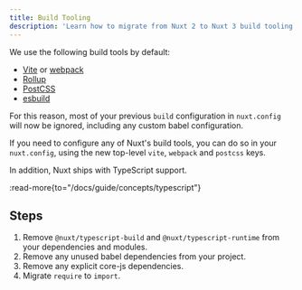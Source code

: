 ```yaml
---
title: Build Tooling
description: 'Learn how to migrate from Nuxt 2 to Nuxt 3 build tooling.'
---
```


We use the following build tools by default:

- [Vite](https://vite.dev) or [webpack](https://webpack.js.org)
- [Rollup](https://rollupjs.org)
- [PostCSS](https://postcss.org)
- [esbuild](https://esbuild.github.io)

For this reason, most of your previous `build` configuration in `nuxt.config` will now be ignored, including any custom babel configuration.

If you need to configure any of Nuxt's build tools, you can do so in your `nuxt.config`, using the new top-level `vite`, `webpack` and `postcss` keys.

In addition, Nuxt ships with TypeScript support.

:read-more{to="/docs/guide/concepts/typescript"}

## Steps

1. Remove `@nuxt/typescript-build` and `@nuxt/typescript-runtime` from your dependencies and modules.
2. Remove any unused babel dependencies from your project.
3. Remove any explicit core-js dependencies.
4. Migrate `require` to `import`.

<!-- TODO: Enabling webpack builder -->
